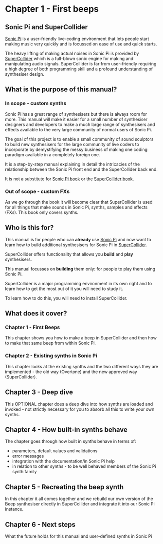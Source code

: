 # Chapter 1 - First beeps

## Sonic Pi and SuperCollider

[Sonic Pi](https://sonic-pi.net/) is a user-friendly live-coding environment that lets people start making music very quickly and is focussed on ease of use and quick starts.

The heavy lifting of making actual noises in Sonic Pi is provided by [SuperCollider](https://supercollider.github.io/) which is a full-blown sonic engine for making and manipulating audio signals. SuperCollider is far from user-friendly requiring a high degree of both programming skill and a profound understanding of synthesiser design.

## What is the purpose of this manual?

### In scope - custom synths

Sonic Pi has a great range of synthesisers but there is always room for more. This manual will make it easier for a small number of synthesiser designers and developers to make a much large range of synthesisers and effects available to the very large community of normal users of Sonic Pi.

The goal of this project is to enable a small community of sound sculptors to build new synthesisers for the large community of live coders to incorporate by demystifying the messy business of making one coding paradigm available in a completely foreign one.

It is a step-by-step manual explaining in detail the intricacies of the relationship between the Sonic Pi front end and the SuperCollider back end.

It is not a substitute for [Sonic Pi book](https://www.amazon.co.uk/Code-Music-Sonic-Sam-Aaron/dp/1908256877) or the [SuperCollider book](https://mitpress.mit.edu/9780262232692/the-supercollider-book/).

### Out of scope - custom FXs

As we go through the book it will become clear that SuperCollider is used for all things that make sounds in Sonic Pi, synths, samples and effects (FXs). This book only covers synths.

## Who is this for?

This manual is for people who can **already** use [Sonic Pi](https://sonic-pi.net/) and now want to learn how to build additional synthesisers for Sonic Pi in [SuperCollider](https://supercollider.github.io/).

SuperCollider offers functionality that allows you **build** and **play** synthesisers.

This manual focusses on **building** them only: for people to play them using Sonic Pi.

SuperCollider is a major programming environment in its own right and to learn how to get the most out of it you will need to study it.

To learn how to do this, you will need to install SuperCollider.

## What does it cover?

### Chapter 1 - First Beeps

This chapter shows you how to make a beep in SuperCollider and then how to make that same beep from within Sonic Pi.

### Chapter 2 - Existing synths in Sonic Pi

This chapter looks at the existing synths and the two different ways they are implemented - the old way (Overtone) and the new approved way (SuperCollider).

## Chapter 3 - Deep dive

This OPTIONAL chapter does a deep dive into how synths are loaded and invoked - not strictly necessary for you to absorb all this to write your own synths.

## Chapter 4 - How built-in synths behave

The chapter goes through how built in synths behave in terms of:

* parameters, default values and validations
* error messages
* integration with the documentation/in Sonic Pi help
* in relation to other synths - to be well behaved members of the Sonic Pi synth family

## Chapter 5 - Recreating the beep synth

In this chapter it all comes together and we rebuild our own version of the Beep synthesiser directly in SuperCollider and integrate it into our Sonic Pi instance.

## Chapter 6 - Next steps

What the future holds for this manual and user-defined synths in Sonic Pi
